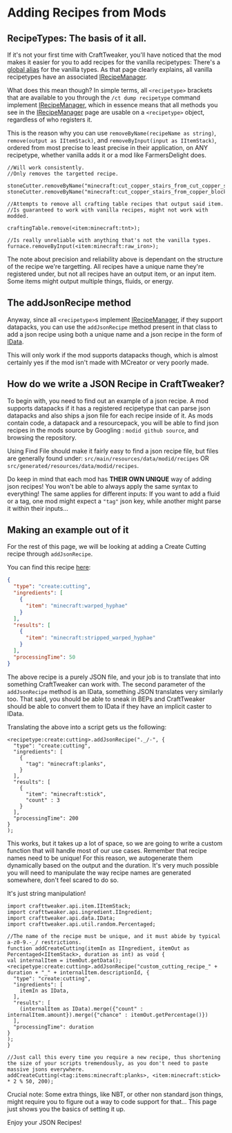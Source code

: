# Adding Recipes from Mods

## RecipeTypes: The basis of it all.

If it's not your first time with CraftTweaker, you'll have noticed that the mod makes it easier for you to add
recipes for the vanilla recipetypes: There's a [global alias](/globals#global-getters) for the vanilla types.
As that page clearly explains, all vanilla recipetypes have an associated [IRecipeManager](/vanilla/api/recipe/manager/IRecipeManager).

What does this mean though? In simple terms, all `<recipetype>` brackets that are available to you through the `/ct dump recipetype` command implement
[IRecipeManager](/vanilla/api/recipe/manager/IRecipeManager), which in essence means that all methods you see in the [IRecipeManager](/vanilla/api/recipe/manager/IRecipeManager) page are usable on a
`<recipetype>` object, regardless of who registers it.

This is the reason why you can use `removeByName(recipeName as string)`, `remove(output as IItemStack)`, and `removeByInput(input as IItemStack)`, 
ordered from most precise to least precise in their application, on ANY recipetype, whether vanilla adds it or a mod like FarmersDelight does.

```zenscript
//Will work consistently.
//Only removes the targetted recipe.

stoneCutter.removeByName("minecraft:cut_copper_stairs_from_cut_copper_stonecutting");
stoneCutter.removeByName("minecraft:cut_copper_stairs_from_copper_block_stonecutting");

//Attempts to remove all crafting table recipes that output said item.
//Is guaranteed to work with vanilla recipes, might not work with modded.

craftingTable.remove(<item:minecraft:tnt>);

//Is really unreliable with anything that's not the vanilla types.
furnace.removeByInput(<item:minecraft:raw_iron>);
```

The note about precision and reliability above is dependant on the structure of the recipe we're targetting.
All recipes have a unique name they're registered under, but not all recipes have an output item, or an input item.
Some items might output multiple things, fluids, or energy. 

## The addJsonRecipe method

Anyway, since all `<recipetype>`s implement [IRecipeManager](/vanilla/api/recipe/manager/IRecipeManager), if they support datapacks, 
you can use the `addJsonRecipe` method present in that class to add a json recipe using both a unique name 
and a json recipe in the form of [IData](/vanilla/api/data/IData). 

This will only work if the mod supports datapacks though, which is almost certainly yes if the mod isn't made with MCreator or very poorly made.

## How do we write a JSON Recipe in CraftTweaker?

To begin with, you need to find out an example of a json recipe. 
A mod supports datapacks if it has a registered recipetype that can parse json datapacks and 
also ships a json file for each recipe inside of it. As mods contain code, a datapack and a resourcepack, 
you will be able to find json recipes in the mods source by Googling : `modid github source`, and browsing the repository.

Using Find File should make it fairly easy to find a json recipe file, but files are generally found under:
`src/main/resources/data/modid/recipes` OR `src/generated/resources/data/modid/recipes`.

Do keep in mind that each mod has **THEIR OWN UNIQUE** way of adding json recipes! You won't be able to always apply the same syntax to everything!
The same applies for different inputs: If you want to add a fluid or a tag, one mod might expect a `"tag"` json key, while another might parse it within their inputs...

## Making an example out of it

For the rest of this page, we will be looking at adding a Create Cutting recipe through `addJsonRecipe`.

You can find this recipe [here](https://github.com/Creators-of-Create/Create/blob/mc1.19/dev/src/generated/resources/data/create/recipes/cutting/warped_hyphae.json):

```JSON
{
  "type": "create:cutting",
  "ingredients": [
    {
      "item": "minecraft:warped_hyphae"
    }
  ],
  "results": [
    {
      "item": "minecraft:stripped_warped_hyphae"
    }
  ],
  "processingTime": 50
}
```

The above recipe is a purely JSON file, and your job is to translate that into something CraftTweaker can work with.
The second parameter of the `addJsonRecipe` method is an IData, something JSON translates very similarly too.
That said, you should be able to sneak in BEPs and CraftTweaker should be able to convert them to IData if they have an implicit caster to IData.

Translating the above into a script gets us the following:

```zenscript
<recipetype:create:cutting>.addJsonRecipe("._/-", {
  "type": "create:cutting",
  "ingredients": [
    {
      "tag": "minecraft:planks",
    }
  ],
  "results": [
    {
      "item": "minecraft:stick",
      "count" : 3
    }
  ],
  "processingTime": 200
}
);
```

This works, but it takes up a lot of space, so we are going to write a custom function that will handle most of our use cases. Remember that recipe names need to be unique!
For this reason, we autogenerate them dynamically based on the output and the duration. It's very much possible you 
will need to manipulate the way recipe names are generated somewhere, don't feel scared to do so.

It's just string manipulation!

```zenscript
import crafttweaker.api.item.IItemStack;
import crafttweaker.api.ingredient.IIngredient;
import crafttweaker.api.data.IData;
import crafttweaker.api.util.random.Percentaged;

//The name of the recipe must be unique, and it must abide by typical a-z0-9.-_/ restrictions.
function addCreateCutting(itemIn as IIngredient, itemOut as Percentaged<IItemStack>, duration as int) as void {
val internalItem = itemOut.getData();    
<recipetype:create:cutting>.addJsonRecipe("custom_cutting_recipe_" + duration + "_" + internalItem.descriptionId, {
  "type": "create:cutting",
  "ingredients": [
    itemIn as IData,
  ],
  "results": [
    (internalItem as IData).merge({"count" : internalItem.amount}).merge({"chance" : itemOut.getPercentage()})
  ],
  "processingTime": duration
}
);
}

//Just call this every time you require a new recipe, thus shortening the size of your scripts tremendously, as you don't need to paste massive jsons everywhere.
addCreateCutting(<tag:items:minecraft:planks>, <item:minecraft:stick> * 2 % 50, 200);

```

Crucial note: Some extra things, like NBT, or other non standard json things, might require you to figure out a way to code support for that...
This page just shows you the basics of setting it up.

Enjoy your JSON Recipes!